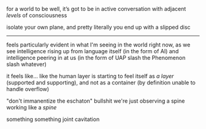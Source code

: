 for a world to be well, it’s got to be in active conversation with adjacent *levels* of consciousness

isolate your own plane, and pretty literally you end up with a slipped disc

---

feels particularly evident in what I'm seeing in the world right now, as we see intelligence rising up from language itself (in the form of AI) and intelligence peering in at us (in the form of UAP slash the Phenomenon slash whatever)

it feels like... like the human layer is starting to feel itself as *a layer* (supported and supporting), and not as a container (by definition unable to handle overflow)

"don't immanentize the eschaton" bullshit we're just observing a spine working like a *spine*

something something joint cavitation

